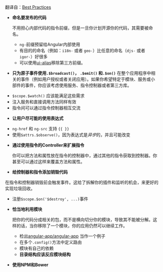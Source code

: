 翻译自：[Best Practices](https://github.com/paradisefj/angular.js/wiki/Best-Practices)

 - **命名要发布的代码**
 
	不用担心内部代码的指令前缀，但是一旦你计划开源你的代码，其需要被命名。
	- `ng-`前缀预留给Angular内部使用
	- 有目的的命名（例如：`i18n-` 或者 `geo-`）比任意的命名（`djs-` 或者 `igor-`）好很多
	- 可以使用[ui-alias](https://github.com/angular-ui/alias)移除第三方前缀。

 - **只为原子事件使用`.$broadcast()`， `.$emit()` 和`.$on()`**
在整个应用程序中相关的事件（例如用户授权或者关闭应用）。如果你希望特定于模块、服务或小部件的事件，你应该考虑使用服务、指令控制器或者第三方库。
  * `$scope.$watch()` 应该能满足这些需求
  * 注入服务和直接调用方法同样有效
  * 指令间可以通过指令控制器相互交流

 - **让用户尽可能的使用表达式**
  * `ng-href` 和 `ng-src` 支持 `{{ }}`
  * 使用`$attrs.$observe()`，因为表达式是*异步*的，并且可能改变
 - **通过使用指令的Controller来扩展指令**
   
   你可以把方法和属性放在指令的控制器中，通过其他的指令获取到控制器。你甚至可以通过这样来覆盖方法和属性。
   
 - **给控制器和指令添加销毁代码**

  在指令和控制器销毁前会触发事件。这给了拆解你的插件和监听的机会，来更好的实现垃圾回收。
  * 注册`$scope.$on('$destroy', ...)`事件
  
 - **恰当地利用模块**
 
   把你的代码分成相关的包，而不是横向切分你的模块，导致其不能被分解。这样的话，当你移除了一个模块，你的应用仍然可以继续工作。
   * 检出[angular-app/angular-app](https://github.com/angular-app/angular-app/tree/master/client/src/app) 当作一个例子
   * 在多个`.config()`方法中定义路由
   * 模块有自己的依赖
   * **目录结构应该反应模块结构**
   
 - **使用NPM和Bower**
